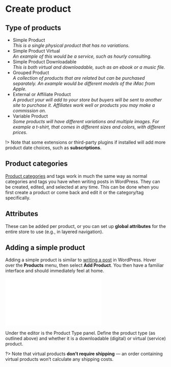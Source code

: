 # Create product

## Type of products

* Simple Product<br/>
*This is a single physical product that has no variations.*
* Simple Product Virtual<br/>
*An example of this would be a service, such as hourly consulting.*
* Simple Product Downloadable<br/>
*This is both virtual and downloadable, such as an ebook or a music file.*
* Grouped Product<br/>
*A collection of products that are related but can be purchased separately. An example would be different models of the iMac from Apple.*
* External or Affiliate Product<br/>
*A product your will add to your store but buyers will be sent to another site to purchase it. Affiliates work well or products you may make a commission on.*
* Variable Product<br/>
*Some products will have different variations and multiple images. For example a t-shirt, that comes in different sizes and colors, with different prices.*

!> Note that some extensions or third-party plugins if installed will add more product date choices, such as **subscriptions**.

## Product categories

[Product categories](managing-product-categories.md) and tags work in much the same way as normal categories and tags you have when writing posts in WordPress. They can be created, edited, and selected at any time. This can be done when you first create a product or come back and edit it or the category/tag specifically.

## Attributes

These can be added per product, or you can set up **global attributes** for the entire store to use (e.g., in layered navigation).

## Adding a simple product

Adding a simple product is similar to [writing a post](create-post.md) in WordPress. Hover over the **Products** menu, then select **Add Product**. You then have a familiar interface and should immediately feel at home.

![Create a product](img/create-product.md)

Under the editor is the Product Type panel. Define the product type (as outlined above) and whether it is a downloadable (digital) or virtual (service) product.

?> Note that virtual products **don’t require shipping** — an order containing virtual products won’t calculate any shipping costs.
